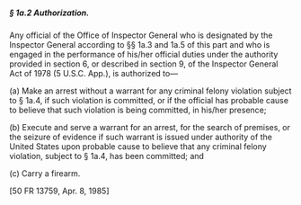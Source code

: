 ##### § 1a.2 Authorization. #####

Any official of the Office of Inspector General who is designated by the Inspector General according to §§ 1a.3 and 1a.5 of this part and who is engaged in the performance of his/her official duties under the authority provided in section 6, or described in section 9, of the Inspector General Act of 1978 (5 U.S.C. App.), is authorized to—

(a) Make an arrest without a warrant for any criminal felony violation subject to § 1a.4, if such violation is committed, or if the official has probable cause to believe that such violation is being committed, in his/her presence;

(b) Execute and serve a warrant for an arrest, for the search of premises, or the seizure of evidence if such warrant is issued under authority of the United States upon probable cause to believe that any criminal felony violation, subject to § 1a.4, has been committed; and

(c) Carry a firearm.

[50 FR 13759, Apr. 8, 1985]